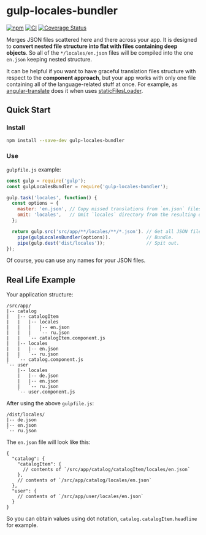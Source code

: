 # gulp-locales-bundler

[![npm](https://img.shields.io/npm/v/gulp-locales-bundler)](https://www.npmjs.com/package/gulp-locales-bundler)
[![CI](https://github.com/loginov-rocks/gulp-locales-bundler/workflows/CI/badge.svg)](https://github.com/loginov-rocks/gulp-locales-bundler/actions)
[![Coverage Status](https://coveralls.io/repos/github/loginov-rocks/gulp-locales-bundler/badge.svg?branch=main)](https://coveralls.io/github/loginov-rocks/gulp-locales-bundler?branch=main)

Merges JSON files scattered here and there across your app. It is designed to **convert nested file structure into flat
with files containing deep objects**. So all of the `*/locales/en.json` files will be compiled into the one `en.json`
keeping nested structure.

It can be helpful if you want to have graceful translation files structure with respect to the **component approach**,
but your app works with only one file containing all of the language-related stuff at once. For example, as
[angular-translate](https://angular-translate.github.io) does it when uses
[staticFilesLoader](https://angular-translate.github.io/docs/#/guide/12_asynchronous-loading).

## Quick Start

### Install

```sh
npm install --save-dev gulp-locales-bundler
```

### Use

`gulpfile.js` example:

```js
const gulp = require('gulp');
const gulpLocalesBundler = require('gulp-locales-bundler');

gulp.task('locales', function() {
  const options = {
    master: 'en.json', // Copy missed translations from `en.json` files, default is ''.
    omit: 'locales',   // Omit `locales` directory from the resulting objects, default is ''.
  };

  return gulp.src('src/app/**/locales/**/*.json'). // Get all JSON files from `locales` dir.
    pipe(gulpLocalesBundler(options)).             // Bundle.
    pipe(gulp.dest('dist/locales'));               // Spit out.
});
```

Of course, you can use any names for your JSON files.

## Real Life Example

Your application structure:

```
/src/app/
|-- catalog
|   |-- catalogItem
|   |   |-- locales
|   |   |   |-- en.json
|   |   |   `-- ru.json
|   |   `-- catalogItem.component.js
|   |-- locales
|   |   |-- en.json
|   |   `-- ru.json
|   `-- catalog.component.js
`-- user
    |-- locales
    |   |-- de.json 
    |   |-- en.json
    |   `-- ru.json
    `-- user.component.js
```

After using the above `gulpfile.js`:

```
/dist/locales/
|-- de.json
|-- en.json
`-- ru.json
```

The `en.json` file will look like this:

```
{
  "catalog": {
    "catalogItem": {
      // contents of `/src/app/catalog/catalogItem/locales/en.json`
    },
    // contents of `/src/app/catalog/locales/en.json`
  },
  "user": {
    // contents of `/src/app/user/locales/en.json`
  }
}
```

So you can obtain values using dot notation, `catalog.catalogItem.headline` for example.
